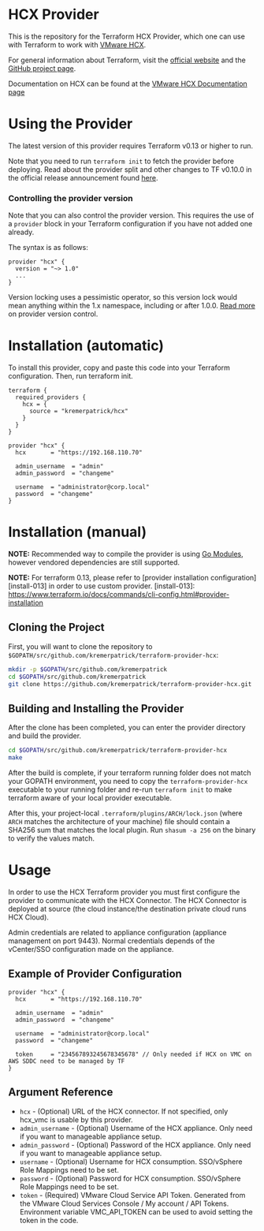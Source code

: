 # HCX Provider

This is the repository for the Terraform HCX Provider, which one can use with
Terraform to work with [VMware HCX][vmware-hcx].

[vmware-hcx]: https://cloud.vmware.com/vmware-hcx

For general information about Terraform, visit the [official
website][tf-website] and the [GitHub project page][tf-github].

[tf-website]: https://terraform.io/
[tf-github]: https://github.com/hashicorp/terraform


Documentation on HCX can be found at the [VMware HCX Documentation page](hhttps://docs.vmware.com/en/VMware-HCX/index.html)


# Using the Provider

The latest version of this provider requires Terraform v0.13 or higher to run.

Note that you need to run `terraform init` to fetch the provider before
deploying. Read about the provider split and other changes to TF v0.10.0 in the
official release announcement found [here][tf-0.10-announce].

[tf-0.10-announce]: https://www.hashicorp.com/blog/hashicorp-terraform-0-10/

### Controlling the provider version

Note that you can also control the provider version. This requires the use of a
`provider` block in your Terraform configuration if you have not added one
already.

The syntax is as follows:

```hcl
provider "hcx" {
  version = "~> 1.0"
  ...
}
```


Version locking uses a pessimistic operator, so this version lock would mean
anything within the 1.x namespace, including or after 1.0.0. [Read
more][provider-vc] on provider version control.

[provider-vc]: https://www.terraform.io/docs/configuration/providers.html#provider-versions

# Installation (automatic)

To install this provider, copy and paste this code into your Terraform configuration. Then, run terraform init.

```hcl
terraform {
  required_providers {
    hcx = {
      source = "kremerpatrick/hcx"
    }
  }
}

provider "hcx" {
  hcx       = "https://192.168.110.70"

  admin_username  = "admin"
  admin_password  = "changeme"

  username  = "administrator@corp.local"
  password  = "changeme"
}
```

# Installation (manual)


**NOTE:** Recommended way to compile the provider is using [Go Modules](https://blog.golang.org/using-go-modules), however vendored dependencies are still supported.

**NOTE:** For terraform 0.13, please refer to [provider installation configuration][install-013] in order to use custom provider.
[install-013]: https://www.terraform.io/docs/commands/cli-config.html#provider-installation


## Cloning the Project

First, you will want to clone the repository to
`$GOPATH/src/github.com/kremerpatrick/terraform-provider-hcx`:

```sh
mkdir -p $GOPATH/src/github.com/kremerpatrick
cd $GOPATH/src/github.com/kremerpatrick
git clone https://github.com/kremerpatrick/terraform-provider-hcx.git
```

## Building and Installing the Provider

After the clone has been completed, you can enter the provider directory and build the provider.

```sh
cd $GOPATH/src/github.com/kremerpatrick/terraform-provider-hcx
make
```

After the build is complete, if your terraform running folder does not match your GOPATH environment, you need to copy the `terraform-provider-hcx` executable to your running folder and re-run `terraform init` to make terraform aware of your local provider executable.

After this, your project-local `.terraform/plugins/ARCH/lock.json` (where `ARCH`
matches the architecture of your machine) file should contain a SHA256 sum that
matches the local plugin. Run `shasum -a 256` on the binary to verify the values
match.

# Usage

In order to use the HCX Terraform provider you must first configure the provider to communicate with the HCX Connector. The HCX Connector is deployed at source (the cloud instance/the destination private cloud runs HCX Cloud).

Admin credentials are related to appliance configuration (appliance management on port 9443).
Normal credentials depends of the vCenter/SSO configuration made on the appliance.



## Example of Provider Configuration

```hcl
provider "hcx" {
  hcx       = "https://192.168.110.70"

  admin_username  = "admin"
  admin_password  = "changeme"

  username  = "administrator@corp.local"
  password  = "changeme"

  token     = "234567893245678345678" // Only needed if HCX on VMC on AWS SDDC need to be managed by TF
}
```

## Argument Reference

* `hcx` - (Optional) URL of the HCX connector. If not specified, only hcx_vmc is usable by this provider.
* `admin_username` - (Optional) Username of the HCX appliance. Only need if you want to manageable appliance setup.
* `admin_password` - (Optional) Password of the HCX appliance. Only need if you want to manageable appliance setup.
* `username` - (Optional) Username for HCX consumption. SSO/vSphere Role Mappings need to be set.
* `password` - (Optional) Password for HCX consumption. SSO/vSphere Role Mappings need to be set.
* `token` - (Required) VMware Cloud Service API Token. Generated from the VMware Cloud Services Console / My account / API Tokens. Environment variable VMC_API_TOKEN can be used to avoid setting the token in the code.


